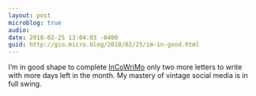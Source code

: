 ```yaml
---
layout: post
microblog: true
audio: 
date: 2018-02-25 13:04:03 -0400
guid: http://gio.micro.blog/2018/02/25/im-in-good.html
---
```

I’m in good shape to complete [InCoWriMo](https://incowrimo.org) only two more letters to write with more days left in the month. My mastery of vintage social media is in full swing.
